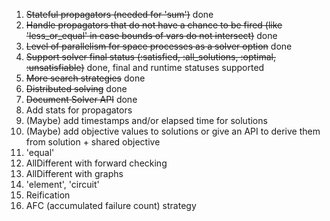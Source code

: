 1. ~~Stateful propagators (needed for 'sum')~~ done
2. ~~Handle propagators that do not have a chance to be fired (like 'less_or_equal' in case bounds of vars do not intersect)~~ done
3. ~~Level of parallelism for space processes as a solver option~~ done
4. ~~Support solver final status (:satisfied, :all_solutions, :optimal, :unsatisfiable)~~ done, final and runtime statuses supported
5. ~~More search strategies~~ done
6. ~~Distributed solving~~ done
7. ~~Document Solver API~~ done
8. Add stats for propagators
9. (Maybe) add timestamps and/or elapsed time for solutions
10. (Maybe) add objective values to solutions or give an API to derive them from solution + shared objective
11. 'equal'
12. AllDifferent with forward checking
13. AllDifferent with graphs
14. 'element', 'circuit'
15. Reification
16. AFC (accumulated failure count) strategy   

